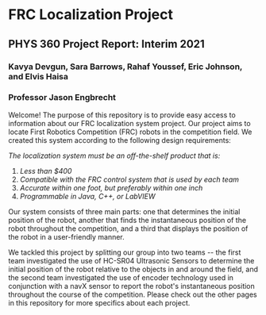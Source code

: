 # FRC Localization Project
## PHYS 360 Project Report: Interim 2021
### Kavya Devgun, Sara Barrows, Rahaf Youssef, Eric Johnson, and Elvis Haisa
### Professor Jason Engbrecht

Welcome! The purpose of this repository is to provide easy access to information about our FRC localization system project. Our project aims to locate First Robotics Competition (FRC) robots in the competition field. We created this system according to the following design requirements:

*The localization system must be an off-the-shelf product that is:*
1. *Less than $400*
2. *Compatible with the FRC control system that is used by each team*
3. *Accurate within one foot, but preferably within one inch*
4. *Programmable in Java, C++, or LabVIEW*

Our system consists of three main parts: one that determines the initial position of the robot, another that finds the instantaneous position of the robot throughout the competition, and a third that displays the position of the robot in a user-friendly manner.

We tackled this project by splitting our group into two teams -- the first team investigated the use of HC-SR04 Ultrasonic Sensors to determine the initial position of the robot relative to the objects in and around the field, and the second team investigated the use of encoder technology used in conjunction with a navX sensor to report the robot's instantaneous position throughout the course of the competition. Please check out the other pages in this repository for more specifics about each project.

